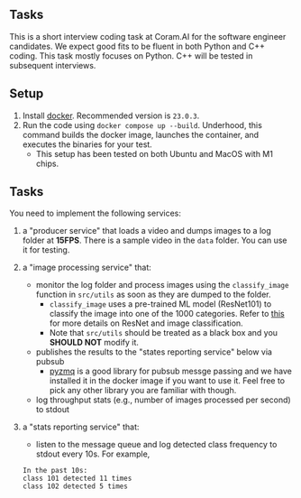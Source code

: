 ## Tasks

This is a short interview coding task at Coram.AI for the software engineer candidates. We expect good fits to be fluent in both Python and C++ coding. This task mostly focuses on Python. C++ will be tested in subsequent interviews.

## Setup

1. Install [docker](https://docs.docker.com/engine/install/). Recommended version is `23.0.3`.
2. Run the code using `docker compose up --build`. Underhood, this command builds the docker image, launches the container, and executes the binaries for your test.
   - This setup has been tested on both Ubuntu and MacOS with M1 chips.

## Tasks

You need to implement the following services:

1. a "producer service" that loads a video and dumps images to a log folder at **15FPS**. There is a sample video in the `data` folder. You can use it for testing.
2. a "image processing service" that:

   - monitor the log folder and process images using the `classify_image` function in `src/utils` as soon as they are dumped to the folder.
     - `classify_image` uses a pre-trained ML model (ResNet101) to classify the image into one of the 1000 categories. Refer to [this](https://pytorch.org/hub/pytorch_vision_resnet/) for more details on ResNet and image classification.
     - Note that `src/utils` should be treated as a black box and you **SHOULD NOT** modify it.
   - publishes the results to the "states reporting service" below via pubsub
     - [pyzmq](https://github.com/zeromq/pyzmq) is a good library for pubsub messge passing and we have installed it in the docker image if you want to use it. Feel free to pick any other library you are familiar with though.
   - log throughput stats (e.g., number of images processed per second) to stdout

3. a "stats reporting service" that:

   - listen to the message queue and log detected class frequency to stdout every 10s. For example,

   ```
   In the past 10s:
   class 101 detected 11 times
   class 102 detected 5 times
   ```


